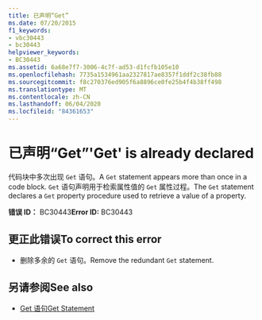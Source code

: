 ```yaml
---
title: 已声明“Get”
ms.date: 07/20/2015
f1_keywords:
- vbc30443
- bc30443
helpviewer_keywords:
- BC30443
ms.assetid: 6a68e7f7-3006-4c7f-ad53-d1fcfb105e10
ms.openlocfilehash: 7735a1534961aa2327817ae8357f1ddf2c38fb88
ms.sourcegitcommit: f8c270376ed905f6a8896ce0fe25b4f4b38ff498
ms.translationtype: MT
ms.contentlocale: zh-CN
ms.lasthandoff: 06/04/2020
ms.locfileid: "84361653"
---
```

# <a name="get-is-already-declared"></a><span data-ttu-id="0f9b1-102">已声明“Get”</span><span class="sxs-lookup"><span data-stu-id="0f9b1-102">'Get' is already declared</span></span>
<span data-ttu-id="0f9b1-103">代码块中多次出现 `Get` 语句。</span><span class="sxs-lookup"><span data-stu-id="0f9b1-103">A `Get` statement appears more than once in a code block.</span></span> <span data-ttu-id="0f9b1-104">`Get` 语句声明用于检索属性值的 `Get` 属性过程。</span><span class="sxs-lookup"><span data-stu-id="0f9b1-104">The `Get` statement declares a `Get` property procedure used to retrieve a value of a property.</span></span>  
  
 <span data-ttu-id="0f9b1-105">**错误 ID：** BC30443</span><span class="sxs-lookup"><span data-stu-id="0f9b1-105">**Error ID:** BC30443</span></span>  
  
## <a name="to-correct-this-error"></a><span data-ttu-id="0f9b1-106">更正此错误</span><span class="sxs-lookup"><span data-stu-id="0f9b1-106">To correct this error</span></span>  
  
- <span data-ttu-id="0f9b1-107">删除多余的 `Get` 语句。</span><span class="sxs-lookup"><span data-stu-id="0f9b1-107">Remove the redundant `Get` statement.</span></span>  
  
## <a name="see-also"></a><span data-ttu-id="0f9b1-108">另请参阅</span><span class="sxs-lookup"><span data-stu-id="0f9b1-108">See also</span></span>

- [<span data-ttu-id="0f9b1-109">Get 语句</span><span class="sxs-lookup"><span data-stu-id="0f9b1-109">Get Statement</span></span>](../language-reference/statements/get-statement.md)

